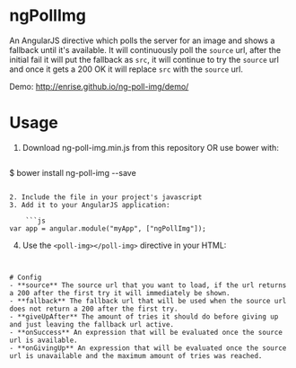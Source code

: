 # ngPollImg
An AngularJS directive which polls the server for an image and shows a fallback until it's available.
It will continuously poll the `source` url, after the initial fail it will put the fallback as `src`, it will continue to try the `source` url and once it gets a 200 OK it will replace `src` with the `source` url.

Demo: http://enrise.github.io/ng-poll-img/demo/

# Usage
1. Download ng-poll-img.min.js from this repository OR use bower with:

    ```sh
$ bower install ng-poll-img --save
```

2. Include the file in your project's javascript
3. Add it to your AngularJS application:

    ```js
var app = angular.module("myApp", ["ngPollImg"]);
```

4. Use the `<poll-img></poll-img>` directive in your HTML:

    ```html
<poll-img source="http://example.com/2Fd1aZs.jpg" class="img-responsive" fallback="http://placehold.it/1216x400" on-success="success()"></poll-img>
```

# Config
- **source** The source url that you want to load, if the url returns a 200 after the first try it will immediately be shown.
- **fallback** The fallback url that will be used when the source url does not return a 200 after the first try.
- **giveUpAfter** The amount of tries it should do before giving up and just leaving the fallback url active.
- **onSuccess** An expression that will be evaluated once the source url is available.
- **onGivingUp** An expression that will be evaluated once the source url is unavailable and the maximum amount of tries was reached.
